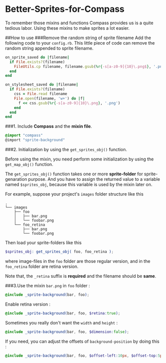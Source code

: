 Better-Sprites-for-Compass
==========================

To remember those mixins and functions Compass provides us is a quite tedious labor.
Using these mixins to make sprites a lot easier.

##How to use
###Remove the random string of sprite filename
Add the following code to your `config.rb`. This little piece of code can remove the random string appended to sprite filename.
```ruby
on_sprite_saved do |filename|
  if File.exists?(filename)
    FileUtils.cp filename, filename.gsub(%r{-s[a-z0-9]{10}\.png$}, '.png')
  end
end

on_stylesheet_saved do |filename|
  if File.exists?(filename)
    css = File.read filename
    File.open(filename, 'w+') do |f|
      f << css.gsub(%r{-s[a-z0-9]{10}\.png}, '.png')
    end
  end
end
```

###1. Include **Compass** and the **mixin file**.

```scss
@import "compass"
@import "sprite-background"
```

###2. Initialization by using the `get_sprites_obj()` function.

Before using the mixin, you need perform some initialization by using the `get_map_obj()` function.

The `get_sprites_obj()` function takes one or more **sprite-folder** for sprite-genaration purpose.
And you have to assign the returned value to a variable named `$sprites_obj`, because this variable is used by the mixin later on.

For example, suppose your project's `images` folder structure like this

```
.
└── images
    ├── foo
    │   ├── bar.png
    │   └── foobar.png
    └── foo_retina
        ├── bar.png
        └── foobar.png
```

Then load your sprite-folders like this
```scss
$sprites_obj: get_sprites_obj( foo, foo_retina );
```

where image-files in the `foo` folder are those regular version, and in the `foo_retina` folder are retina version.

Note that, the `_retina` suffix is **required** and the filename should be **same**.


###3.Use the mixin
`bar.png` in `foo` folder :
```scss
@include _sprite-background(bar, foo);
```

Enable retina version :
```scss
@include _sprite-background(bar, foo, $retina:true);
```

Sometimes you really don't want the `width` and `height` :
```scss
@include _sprite-background(bar, foo, $dimension:false);
```

If you need, you can adjust the offsets of `background-position` by doing this :
```scss
@include _sprite-background(bar, foo, $offset-left:10px, $offset-top:5px);
```

